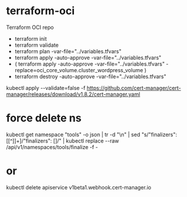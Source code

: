 # terraform-oci
Terraform OCI repo

* terraform init
* terraform validate 
* terraform plan -var-file="../variables.tfvars"
* terraform apply -auto-approve -var-file="../variables.tfvars"
* ( terraform apply -auto-approve -var-file="../variables.tfvars" -replace=oci_core_volume.cluster_wordpress_volume )
* terraform destroy -auto-approve -var-file="../variables.tfvars"


kubectl apply --validate=false -f https://github.com/cert-manager/cert-manager/releases/download/v1.8.2/cert-manager.yaml


# force delete ns
kubectl get namespace "tools" -o json   | tr -d "\n" | sed "s/\"finalizers\": \[[^]]\+\]/\"finalizers\": []/"   | kubectl replace --raw /api/v1/namespaces/tools/finalize -f -
# or
kubectl delete apiservice v1beta1.webhook.cert-manager.io